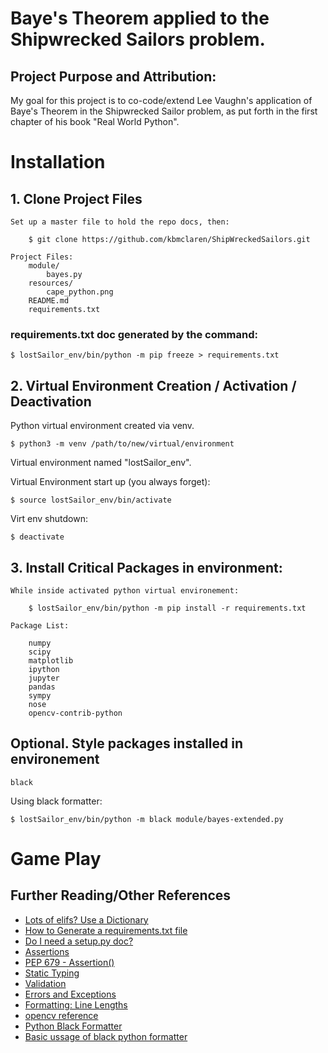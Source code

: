 # Baye's Theorem applied to the Shipwrecked Sailors problem.

## Project Purpose and Attribution: 

My goal for this project is to co-code/extend Lee Vaughn's application of Baye's Theorem in the Shipwrecked Sailor problem, as put forth in the first chapter of his book "Real World Python". 

# Installation

## 1. Clone Project Files

	Set up a master file to hold the repo docs, then: 

		$ git clone https://github.com/kbmclaren/ShipWreckedSailors.git

	Project Files: 
		module/
			bayes.py
		resources/
			cape_python.png
		README.md
		requirements.txt
	
### requirements.txt doc generated by the command:
	
	$ lostSailor_env/bin/python -m pip freeze > requirements.txt

## 2. Virtual Environment Creation / Activation / Deactivation

Python virtual environment created via venv. 
	
	$ python3 -m venv /path/to/new/virtual/environment

Virtual environment named "lostSailor_env".

Virtual Environment start up (you always forget): 
	
	$ source lostSailor_env/bin/activate

Virt env shutdown: 

	$ deactivate

## 3. Install Critical Packages in environment:
	
	While inside activated python virtual environement: 
	
		$ lostSailor_env/bin/python -m pip install -r requirements.txt

	Package List:

		numpy
		scipy
		matplotlib
		ipython
		jupyter
		pandas
		sympy
		nose
		opencv-contrib-python
	
## Optional. Style packages installed in environement

	black

Using black formatter: 
	
	$ lostSailor_env/bin/python -m black module/bayes-extended.py


# Game Play


## Further Reading/Other References

* [Lots of elifs? Use a Dictionary](https://medium.com/swlh/3-alternatives-to-if-statements-to-make-your-python-code-more-readable-91a9991fb353)
* [How to Generate a requirements.txt file](https://pip.pypa.io/en/stable/user_guide/#requirements-files)
* [Do I need a setup.py doc?](https://towardsdatascience.com/requirements-vs-setuptools-python-ae3ee66e28af)
* [Assertions](https://realpython.com/python-assert-statement/)
* [PEP 679 - Assertion()](https://peps.python.org/pep-0679/)
* [Static Typing](https://betterdatascience.com/python-statically-typed/)
* [Validation](https://www.easypythondocs.com/validation.html)
* [Errors and Exceptions](https://docs.python.org/3/tutorial/errors.html)
* [Formatting: Line Lengths](https://dev.to/adamlombard/vscode-setting-line-lengths-in-the-black-python-code-formatter-1g62#:~:text=A%20few%20notes%20about%20line,119%20characters%20(79%20for%20docstrings))
* [opencv reference](https://www.geeksforgeeks.org/reading-image-opencv-using-python/?ref=lbp)
* [Python Black Formatter](https://marcobelo.medium.com/setting-up-python-black-on-visual-studio-code-5318eba4cd00)
* [Basic ussage of black python formatter](https://black.readthedocs.io/en/stable/getting_started.html)